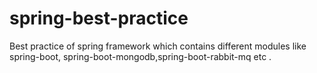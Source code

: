 # spring-best-practice
Best practice of spring framework which contains different modules like spring-boot, spring-boot-mongodb,spring-boot-rabbit-mq etc .
